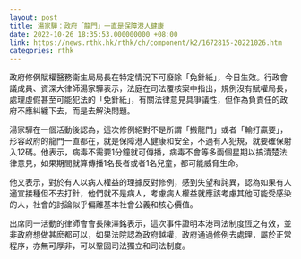 ```yaml
---
layout: post
title: 湯家驊：政府「龍門」一直是保障港人健康
date: 2022-10-26 18:35:53.000000000 +08:00
link: https://news.rthk.hk/rthk/ch/component/k2/1672815-20221026.htm
categories: rthk
---
```


政府修例賦權醫務衞生局局長在特定情況下可廢除「免針紙」，今日生效。行政會議成員、資深大律師湯家驊表示，法庭在司法覆核案中指出，規例沒有賦權局長，處理虛假甚至可能犯法的「免針紙」，有關法律意見具爭議性，但作為負責任的政府不應糾纏下去，而是去解決問題。

湯家驊在一個活動後認為，這次修例絕對不是所謂「搬龍門」或者「輸打贏要」，形容政府的龍門一直都在，就是保障港人健康和安全，不過有人犯規，就要確保射入12碼。他表示，病毒不需要1分鐘就可傳播，病毒不會等多兩個星期以搞清楚法律意見，如果期間就算傳播1名長者或者1名兒童，都可能威脅生命。

他又表示，對於有人以病人權益的理據反對修例，感到失望和詫異，認為如果有人適宜接種但不去打針，他們就不是病人，考慮病人權益就應該考慮其他可能受感染的人，社會的討論似乎偏離基本社會公義和核心價值。

出席同一活動的律師會會長陳澤銘表示，這次事件證明本港司法制度恆之有效，並非政府想做甚麽都可以，如果法院認為政府越權，政府通過修例去處理，屬於正常程序，亦無可厚非，可以鞏固司法獨立和司法制度。
